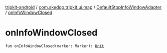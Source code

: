 [tripkit-android](../../index.md) / [com.skedgo.tripkit.ui.map](../index.md) / [DefaultStopInfoWindowAdapter](index.md) / [onInfoWindowClosed](./on-info-window-closed.md)

# onInfoWindowClosed

`fun onInfoWindowClosed(marker: Marker): `[`Unit`](https://kotlinlang.org/api/latest/jvm/stdlib/kotlin/-unit/index.html)